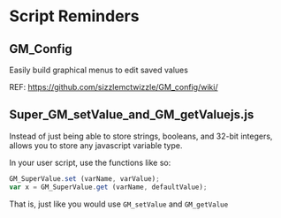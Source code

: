 # Script Reminders

## GM_Config
Easily build graphical menus to edit saved values

REF: https://github.com/sizzlemctwizzle/GM_config/wiki/

## Super_GM_setValue_and_GM_getValuejs.js

Instead of just being able to store strings, booleans, and 32-bit integers, allows you to store any javascript variable type.

In your user script, use the functions like so:

```js
GM_SuperValue.set (varName, varValue);
var x = GM_SuperValue.get (varName, defaultValue);
```

That is, just like you would use `GM_setValue` and `GM_getValue`
